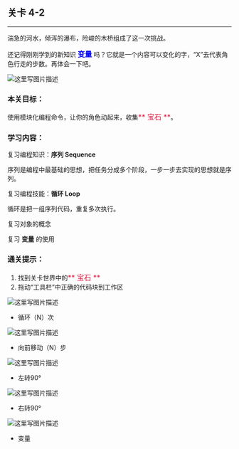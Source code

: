## 关卡 4-2

------
湍急的河水，倾泻的瀑布，险峻的木桥组成了这一次挑战。

还记得刚刚学到的新知识 <font color=#0000FF size=3>**变量**</font> 吗？它就是一个内容可以变化的字，“X”去代表角色行走的步数。再体会一下吧。

 ![这里写图片描述](scene/image/var_usage.png)
 
### 本关目标：
使用模块化编程命令，让你的角色动起来，收集<font color=#DC143C size=3>** 宝石 **</font>。

### 学习内容：
复习编程知识：**序列 Sequence**

序列是编程中最基础的思想，把任务分成多个阶段，一步一步去实现的思想就是序列。

复习编程技能：**循环 Loop**

循环是把一组序列代码，重复多次执行。

复习对象的概念

复习 **变量** 的使用

### 通关提示：
1. 找到关卡世界中的<font color=#DC143C size=3>** 宝石 **</font>
2. 拖动“工具栏”中正确的代码块到工作区
 
 ![这里写图片描述](scene/image/repeat_times.png)
 - 循环（N）次
 
 ![这里写图片描述](scene/image/move_forward.png)
 - 向前移动（N）步
  
 ![这里写图片描述](scene/image/turn_left.png)
 - 左转90°
 
 ![这里写图片描述](scene/image/turn_right.png)
 - 右转90°
 
 ![这里写图片描述](scene/image/var.png)
 - 变量